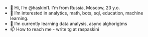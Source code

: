 - 👋 Hi, I’m @haskini1. I'm from Russia, Moscow, 23 y.o.
- 👀 I’m interested in analytics, math, bots, sql, education, machine learning.
- 🌱 I’m currently learning data analysis, async alghorigtms
- 📫 How to reach me - write tg at raspaskini 

